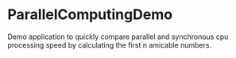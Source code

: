 # ParallelComputingDemo
Demo application to quickly compare parallel and synchronous cpu processing speed by calculating the first n amicable numbers.
